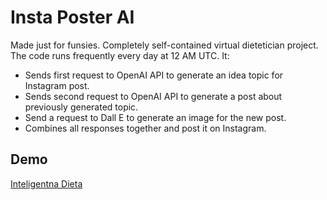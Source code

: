 
# Insta Poster AI

Made just for funsies. Completely self-contained virtual dietetician project. The code runs frequently every day at 12 AM UTC. It: 
- Sends first request to OpenAI API to generate an idea topic for Instagram post.
- Sends second request to OpenAI API to generate a post about previously generated topic.
- Send a request to Dall E to generate an image for the new post.
- Combines all responses together and post it on Instagram.


## Demo

[Inteligentna Dieta](https://www.instagram.com/inteligentnadieta/)
